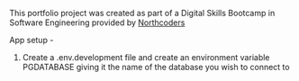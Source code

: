 This portfolio project was created as part of a Digital Skills Bootcamp in Software Engineering provided by [Northcoders](https://northcoders.com/)

App setup -

1. Create a .env.development file and create an environment variable PGDATABASE giving it the
   name of the database you wish to connect to
